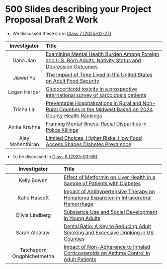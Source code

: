 # 500 Slides describing your Project Proposal Draft 2 Work

- We discussed these six in [Class 7 (2025-02-27)](https://github.com/THOMASELOVE/500-classes-2025/tree/main/class07)

Investigator | Title
:------------: | :------------------------------------------------------
Dana Jian | [Examining Mental Health Burden Among Foreign and U.S. Born Adults: Nativity Status and Depression Outcomes](https://thomaselove.github.io/500-proj-draft2-slides/slides/dana_draft2.html)
Jiawei Yu | [The Impact of Time Lived in the United States on Adult Food Security](https://thomaselove.github.io/500-proj-draft2-slides/slides/jiawei_draft2.html)
Logan Harper | [Glucocorticoid toxicity in a prospective international survey of sarcoidosis patients](https://thomaselove.github.io/500-proj-draft2-slides/slides/logan_draft2.html)
Trisha Lal | [Preventable Hospitalizations in Rural and Non-Rural Counties in the Midwest Based on 2024 County Health Rankings](https://thomaselove.github.io/500-proj-draft2-slides/slides/trisha_draft2.html)
Anika Krishna | [Framing Mental Illness: Racial Disparities in Police Killings](https://thomaselove.github.io/500-proj-draft2-slides/slides/anika_draft2.html)
Ajay Mahenthiran | [Limited Choices, Higher Risks: How Food Access Shapes Diabetes Prevalence](https://thomaselove.github.io/500-proj-draft2-slides/slides/ajay_draft2.html)

- To be discussed in [Class 8 (2025-03-06)](https://github.com/THOMASELOVE/500-classes-2025/tree/main/class08)

Investigator | Title
:------------: | :------------------------------------------------------
Kelly Bowen | [Effect of Metformin on Liver Health in a Sample of Patients with Diabetes](https://thomaselove.github.io/500-proj-draft2-slides/slides/kelly_draft2.html)
Katie Hassett | [Impact of Antihypertensive Therapy on Hematoma Expansion in Intracerebral Hemorrhage](https://thomaselove.github.io/500-proj-draft2-slides/slides/katie_draft2.html)
Olivia Lindberg | [Substance Use and Social Development in Young Adults](https://thomaselove.github.io/500-proj-draft2-slides/slides/olivia_draft2.html)
Sarah Albalawi | [Dental Ratio: A Key to Reducing Adult Smoking and Excessive Drinking in US Counties](https://thomaselove.github.io/500-proj-draft2-slides/slides/sarah_draft2.html)
Tatchaporn Ongphichetmetha | [Impact of Non-Adherence to Inhaled Corticosteroids on Asthma Control in Adult Patients](https://thomaselove.github.io/500-proj-draft2-slides/slides/tatchaporn_draft2.html)

